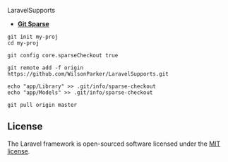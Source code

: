 LaravelSupports

- **[Git Sparse](https://www.lesstif.com/gitbook/git-clone-20776761.html)**
```
git init my-proj
cd my-proj

git config core.sparseCheckout true

git remote add -f origin https://github.com/WilsonParker/LaravelSupports.git

echo "app/Library" >> .git/info/sparse-checkout
echo "app/Models" >> .git/info/sparse-checkout

git pull origin master

```

## License

The Laravel framework is open-sourced software licensed under the [MIT license](https://opensource.org/licenses/MIT).
